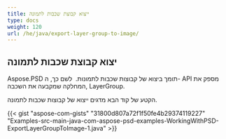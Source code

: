 ```yaml
---
title: ייצוא קבוצת שכבות לתמונה
type: docs
weight: 120
url: /he/java/export-layer-group-to-image/
---
```


## **יצוא קבוצת שכבות לתמונה**
Aspose.PSD תומך ביצוא של קבוצות שכבות לתמונות.  לשם כך, ה- API מספק את המחלקה שמקבעה את השכבה, LayerGroup.

הקטע של קוד הבא מדגים ייצוא של קבוצות שכבות לתמונה.

{{< gist "aspose-com-gists" "31800d807a72f1f50fe4b29374119227" "Examples-src-main-java-com-aspose-psd-examples-WorkingWithPSD-ExportLayerGroupToImage-1.java" >}}
